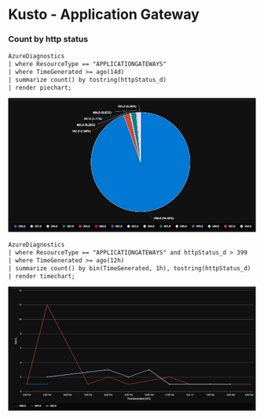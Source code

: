 # Kusto - Application Gateway

### Count by http status
```kusto
AzureDiagnostics
| where ResourceType == "APPLICATIONGATEWAYS"  
| where TimeGenerated >= ago(14d)
| summarize count() by tostring(httpStatus_d)
| render piechart;
```

<img src=".\images\countbyhttpstatus.png">

```kusto
AzureDiagnostics
| where ResourceType == "APPLICATIONGATEWAYS" and httpStatus_d > 399
| where TimeGenerated >= ago(12h)
| summarize count() by bin(TimeGenerated, 1h), tostring(httpStatus_d)
| render timechart;
```

<img src=".\images\countbyhttpstatustimechart.png">